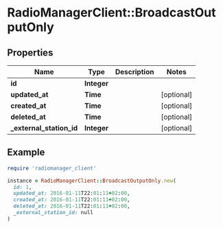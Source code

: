 # RadioManagerClient::BroadcastOutputOnly

## Properties

| Name | Type | Description | Notes |
| ---- | ---- | ----------- | ----- |
| **id** | **Integer** |  |  |
| **updated_at** | **Time** |  | [optional] |
| **created_at** | **Time** |  | [optional] |
| **deleted_at** | **Time** |  | [optional] |
| **_external_station_id** | **Integer** |  | [optional] |

## Example

```ruby
require 'radiomanager_client'

instance = RadioManagerClient::BroadcastOutputOnly.new(
  id: 1,
  updated_at: 2016-01-11T22:01:11+02:00,
  created_at: 2016-01-11T22:01:11+02:00,
  deleted_at: 2016-01-11T22:01:11+02:00,
  _external_station_id: null
)
```

